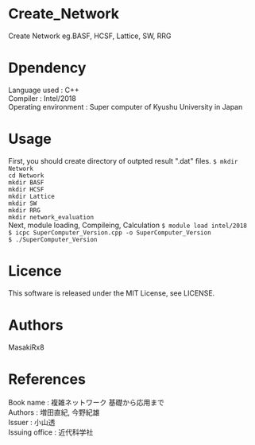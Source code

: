 # Create_Network
Create Network  eg.BASF, HCSF, Lattice, SW, RRG
# Dpendency
Language used : C++<br>
Compiler : Intel/2018<br>
Operating environment :  Super computer of Kyushu University in Japan
# Usage
First, you should create directory of outpted result ".dat" files.
`$ mkdir Network`<br>
`cd Network`<br>
`mkdir BASF`<br>
`mkdir HCSF`<br>
`mkdir Lattice`<br>
`mkdir SW`<br>
`mkdir RRG`<br>
`mkdir network_evaluation`<br>
Next, module loading, Compileing, Calculation 
`$ module load intel/2018`<br>
`$ icpc SuperComputer_Version.cpp -o SuperComputer_Version`<br>
`$ ./SuperComputer_Version`<br>
# Licence
This software is released under the MIT License, see LICENSE.
# Authors
MasakiRx8
# References
Book name : 複雑ネットワーク 基礎から応用まで<br>
Authors : 増田直紀, 今野紀雄<br>
Issuer : 小山透<br>
Issuing office : 近代科学社
